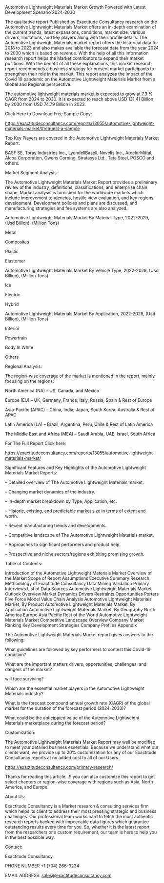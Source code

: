 Automotive Lightweight Materials Market Growth Powered with Latest Development Scenario 2024-2030

The qualitative report Published by Exactitude Consultancy research on the Automotive Lightweight Materials Market offers an in-depth examination of the current trends, latest expansions, conditions, market size, various drivers, limitations, and key players along with their profile details. The Automotive Lightweight Materials market report offers the historical data for 2018 to 2023 and also makes available the forecast data from the year 2024 to 2030 which is based on revenue. With the help of all this information research report helps the Market contributors to expand their market positions. With the benefit of all these explanations, this market research report recommends a business strategy for present market participants to strengthen their role in the market. This report analyzes the impact of the Covid 19 pandemic on the Automotive Lightweight Materials Market from a Global and Regional perspective.

The automotive lightweight materials market is expected to grow at 7.3 % CAGR from 2024 to 2030. It is expected to reach above USD 131.41 Billion by 2030 from USD 74.79 Billion in 2023.

Click Here to Download Free Sample Copy:

https://exactitudeconsultancy.com/reports/13055/automotive-lightweight-materials-market/#request-a-sample

Top Key Players are covered in the Automotive Lightweight Materials Market Report:

BASF SE, Toray Industries Inc., LyondellBasell, Novelis Inc., ArcelorMittal, Alcoa Corporation, Owens Corning, Stratasys Ltd., Tata Steel, POSCO and others.

Market Segment Analysis:

The Automotive Lightweight Materials Market Report provides a preliminary review of the industry, definitions, classifications, and enterprise chain shape. Market analysis is furnished for the worldwide markets which include improvement tendencies, hostile view evaluation, and key regions development. Development policies and plans are discussed, and manufacturing strategies and fee systems are also analyzed.

Automotive Lightweight Materials Market By Material Type, 2022-2029, (Usd Billion), (Million Tons)

Metal

Composites

Plastic

Elastomer

Automotive Lightweight Materials Market By Vehicle Type, 2022-2029, (Usd Billion), (Million Tons)

Ice

Electric

Hybrid

Automotive Lightweight Materials Market By Application, 2022-2029, (Usd Billion), (Million Tons)

Interior

Powertrain

Body In White

Others

Regional Analysis:

The region-wise coverage of the market is mentioned in the report, mainly focusing on the regions:

North America (NA) – US, Canada, and Mexico

Europe (EU) – UK, Germany, France, Italy, Russia, Spain & Rest of Europe

Asia-Pacific (APAC) – China, India, Japan, South Korea, Australia & Rest of APAC

Latin America (LA) – Brazil, Argentina, Peru, Chile & Rest of Latin America

The Middle East and Africa (MEA) – Saudi Arabia, UAE, Israel, South Africa

For The Full Report Click here:

https://exactitudeconsultancy.com/reports/13055/automotive-lightweight-materials-market/

Significant Features and Key Highlights of the Automotive Lightweight Materials Market Reports:

– Detailed overview of The Automotive Lightweight Materials market.

– Changing market dynamics of the industry.

– In-depth market breakdown by Type, Application, etc.

– Historic, existing, and predictable market size in terms of extent and worth.

– Recent manufacturing trends and developments.

– Competitive landscape of The Automotive Lightweight Materials market.

– Approaches to significant performers and product help.

– Prospective and niche sectors/regions exhibiting promising growth.

Table of Contents:

Introduction of the Automotive Lightweight Materials Market
Overview of the Market
Scope of Report
Assumptions
Executive Summary
Research Methodology of Exactitude Consultancy
Data Mining
Validation
Primary Interviews
List of Data Sources
Automotive Lightweight Materials Market Outlook
Overview
Market Dynamics
Drivers
Restraints
Opportunities
Porters Five Force Model
Value Chain Analysis
Automotive Lightweight Materials Market, By Product
Automotive Lightweight Materials Market, By Application
Automotive Lightweight Materials Market, By Geography
North America
Europe
Asia Pacific
Rest of the World
Automotive Lightweight Materials Market Competitive Landscape
Overview
Company Market Ranking
Key Development Strategies
Company Profiles
Appendix

The Automotive Lightweight Materials Market report gives answers to the following:

What guidelines are followed by key performers to contest this Covid-19 condition?

What are the important matters drivers, opportunities, challenges, and dangers of the market?

will face surviving?

Which are the essential market players in the Automotive Lightweight Materials industry?

What is the forecast compound annual growth rate (CAGR) of the global market for the duration of the forecast period (2024-2030)?

What could be the anticipated value of the Automotive Lightweight Materials marketplace during the forecast period?

Customization:

The Automotive Lightweight Materials Market Report may well be modified to meet your detailed business essentials. Because we understand what our clients want, we provide up to 20% customization for any of our Exactitude Consultancy reports at no added cost to all of our Users.

https://exactitudeconsultancy.com/primary-research/

Thanks for reading this article...!! you can also customize this report to get select chapters or region-wise coverage with regions such as Asia, North America, and Europe.

About Us:

Exactitude Consultancy is a Market research & consulting services firm which helps its client to address their most pressing strategic and business challenges. Our professional team works hard to fetch the most authentic research reports backed with impeccable data figures which guarantee outstanding results every time for you. So, whether it is the latest report from the researchers or a custom requirement, our team is here to help you in the best possible way.

Contact:

Exactitude Consultancy

PHONE NUMBER +1 (704) 266-3234

EMAIL ADDRESS: sales@exactitudeconsultancy.com  
